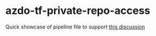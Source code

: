 # azdo-tf-private-repo-access

Quick showcase of pipeline file to support [this discussion](https://github.com/hashicorp/setup-terraform/issues/223#issuecomment-2647739627)
